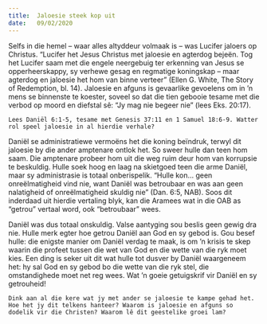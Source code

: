 ```yaml
---
title:  Jaloesie steek kop uit
date:   09/02/2020
---
```


Selfs in die hemel – waar alles altyddeur volmaak is – was Lucifer jaloers op Christus. “Lucifer het Jesus Christus met jaloesie en agterdog bejeën. Tog het Lucifer saam met die engele neergebuig ter erkenning van Jesus se opperheerskappy, sy verhewe gesag en regmatige koningskap – maar agterdog en jaloesie het hom van binne verteer” (Ellen G. White, The Story of Redemption, bl. 14). Jaloesie en afguns is gevaarlike gevoelens om in ’n mens se binnenste te koester, soveel so dat die tien gebooie tesame met die verbod op moord en diefstal sê: “Jy mag nie begeer nie” (lees Eks. 20:17). 

`Lees Daniël 6:1-5, tesame met Genesis 37:11 en 1 Samuel 18:6-9. Watter rol speel jaloesie in al hierdie verhale?` 

Daniël se administratiewe vermoëns het die koning beïndruk, terwyl dit jaloesie by die ander amptenare ontlok het. So sweer hulle dan teen hom saam. Die amptenare probeer hom uit die weg ruim deur hom van korrupsie te beskuldig. Hulle soek hoog en laag na skietgoed teen die arme Daniël, maar sy administrasie is totaal onberispelik. “Hulle kon… geen onreëlmatigheid vind nie, want Daniël was betroubaar en was aan geen nalatigheid of onreëlmatigheid skuldig nie” (Dan. 6:5, NAB). Soos dit inderdaad uit hierdie vertaling blyk, kan die Aramees wat in die OAB as “getrou” vertaal word, ook “betroubaar” wees. 

Daniël was dus totaal onskuldig. Valse aantyging sou beslis geen gewig dra nie. Hulle merk egter hoe getrou Daniël aan God en sy gebod is. Gou besef hulle: die enigste manier om Daniël verdag te maak, is om ’n krisis te skep waarin die profeet tussen die wet van God en die wette van die ryk moet kies. Een ding is seker uit dit wat hulle tot dusver by Daniël waargeneem het: hy sal God en sy gebod bo die wette van die ryk stel, die omstandighede moet net reg wees. Wat ’n goeie getuigskrif vir Daniël en sy getrouheid! 

`Dink aan al die kere wat jy met ander se jaloesie te kampe gehad het. Hoe het jy dit telkens hanteer? Waarom is jaloesie en afguns so dodelik vir die Christen? Waarom lê dit geestelike groei lam?`